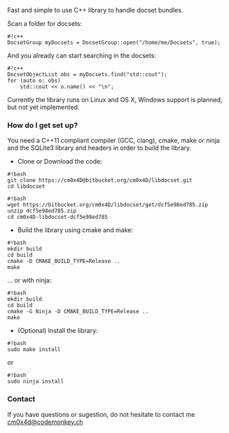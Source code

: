 Fast and simple to use C++ library to handle docset bundles.

Scan a folder for docsets:
```
#!c++
DocsetGroup myDocsets = DocsetGroup::open("/home/me/Docsets", true);
```

And you already can start searching in the docsets:
```
#!c++
DocsetObjectList obs = myDocsets.find("std::cout");
for (auto o: obs)
    std::cout << o.name() << "\n";
```

Currently the library runs on Linux and OS X, Windows support is planned, but not yet implemented.

### How do I get set up? ###

You need a C++11 compliant compiler (GCC, clang), cmake, make or ninja and the SQLite3 library and headers in order to build the library.

- Clone or Download the code:
```
#!bash
git clone https://cm0x4D@bitbucket.org/cm0x4D/libdocset.git
cd libdocset
```
```
#!bash
wget https://bitbucket.org/cm0x4D/libdocset/get/dcf5e98ed785.zip
unzip dcf5e98ed785.zip
cd cm0x4D-libdocset-dcf5e98ed785
```

- Build the library using cmake and make:
```
#!bash
mkdir build
cd build
cmake -D CMAKE_BUILD_TYPE=Release ..
make
```
... or with ninja:
```
#!bash
mkdir build
cd build
cmake -G Ninja -D CMAKE_BUILD_TYPE=Release ..
make
```

- (Optional) Install the library:
```
#!bash
sudo make install
```
or
```
#!bash
sudo ninja install
```

### Contact ###

If you have questions or sugestion, do not hesitate to contact me cm0x4d@codemonkey.ch